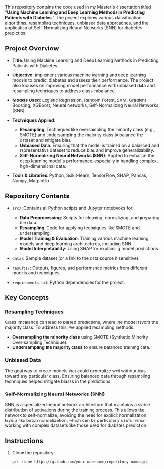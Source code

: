 This repository contains the code used in my Master's dissertation titled "**Using Machine Learning and Deep Learning Methods in Predicting Patients with Diabetes**." The project explores various classification algorithms, resampling techniques, unbiased data approaches, and the application of Self-Normalizing Neural Networks (SNN) for diabetes prediction.

## Project Overview

- **Title**: Using Machine Learning and Deep Learning Methods in Predicting Patients with Diabetes
- **Objective**: Implement various machine learning and deep learning models to predict diabetes and assess their performance. The project also focuses on improving model performance with unbiased data and resampling techniques to address class imbalance.
- **Models Used**: Logistic Regression, Random Forest, SVM, Gradient Boosting, XGBoost, Neural Networks, Self-Normalizing Neural Networks (SNN).
- **Techniques Applied**: 
  - **Resampling**: Techniques like oversampling the minority class (e.g., SMOTE) and undersampling the majority class to balance the dataset and mitigate bias.
  - **Unbiased Data**: Ensuring that the model is trained on a balanced and representative dataset to reduce bias and improve generalizability.
  - **Self-Normalizing Neural Networks (SNN)**: Applied to enhance the deep learning model's performance, especially in handling complex, high-dimensional data.

- **Tools & Libraries**: Python, Scikit-learn, TensorFlow, SHAP, Pandas, Numpy, Matplotlib

## Repository Contents

- `src/`: Contains all Python scripts and Jupyter notebooks for:
  - **Data Preprocessing**: Scripts for cleaning, normalizing, and preparing the data.
  - **Resampling**: Code for applying techniques like SMOTE and undersampling.
  - **Model Training & Evaluation**: Training various machine learning models and deep learning architectures, including SNN.
  - **Model Interpretability**: Using SHAP for explaining model predictions.

- `data/`: Sample dataset (or a link to the data source if sensitive).
- `results/`: Outputs, figures, and performance metrics from different models and techniques.
- `requirements.txt`: Python dependencies for the project.

## Key Concepts

### Resampling Techniques
Class imbalance can lead to biased predictions, where the model favors the majority class. To address this, we applied resampling methods:
- **Oversampling the minority class** using SMOTE (Synthetic Minority Over-sampling Technique).
- **Undersampling the majority class** to ensure balanced training data.

### Unbiased Data
The goal was to create models that could generalize well without bias toward any particular class. Ensuring balanced data through resampling techniques helped mitigate biases in the predictions.

### Self-Normalizing Neural Networks (SNN)
SNN is a specialized neural network architecture that maintains a stable distribution of activations during the training process. This allows the network to self-normalize, avoiding the need for explicit normalization layers like batch normalization, which can be particularly useful when working with complex datasets like those used for diabetes prediction.

## Instructions

1. Clone the repository:
   ```bash
   git clone https://github.com/your-username/repository-name.git
